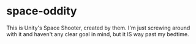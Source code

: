 # space-oddity

This is Unity's Space Shooter, created by them. I'm just screwing around with it and haven't any clear goal in mind, but it IS way past my bedtime.
